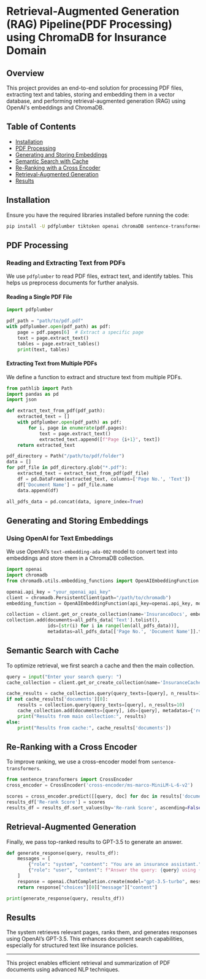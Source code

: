 # Retrieval-Augmented Generation (RAG) Pipeline(PDF Processing) using ChromaDB for Insurance Domain

## Overview
This project provides an end-to-end solution for processing PDF files, extracting text and tables, storing and embedding them in a vector database, and performing retrieval-augmented generation (RAG) using OpenAI's embeddings and ChromaDB.

## Table of Contents
- [Installation](#installation)
- [PDF Processing](#pdf-processing)
- [Generating and Storing Embeddings](#generating-and-storing-embeddings)
- [Semantic Search with Cache](#semantic-search-with-cache)
- [Re-Ranking with a Cross Encoder](#re-ranking-with-a-cross-encoder)
- [Retrieval-Augmented Generation](#retrieval-augmented-generation)
- [Results](#results)

## Installation
Ensure you have the required libraries installed before running the code:
```bash
pip install -U pdfplumber tiktoken openai chromaDB sentence-transformers
```

## PDF Processing
### Reading and Extracting Text from PDFs
We use `pdfplumber` to read PDF files, extract text, and identify tables. This helps us preprocess documents for further analysis.

#### Reading a Single PDF File
```python
import pdfplumber

pdf_path = "path/to/pdf.pdf"
with pdfplumber.open(pdf_path) as pdf:
    page = pdf.pages[6]  # Extract a specific page
    text = page.extract_text()
    tables = page.extract_tables()
    print(text, tables)
```

#### Extracting Text from Multiple PDFs
We define a function to extract and structure text from multiple PDFs.
```python
from pathlib import Path
import pandas as pd
import json

def extract_text_from_pdf(pdf_path):
    extracted_text = []
    with pdfplumber.open(pdf_path) as pdf:
        for i, page in enumerate(pdf.pages):
            text = page.extract_text()
            extracted_text.append([f"Page {i+1}", text])
    return extracted_text

pdf_directory = Path("/path/to/pdf/folder")
data = []
for pdf_file in pdf_directory.glob("*.pdf"):
    extracted_text = extract_text_from_pdf(pdf_file)
    df = pd.DataFrame(extracted_text, columns=['Page No.', 'Text'])
    df['Document Name'] = pdf_file.name
    data.append(df)

all_pdfs_data = pd.concat(data, ignore_index=True)
```

## Generating and Storing Embeddings
### Using OpenAI for Text Embeddings
We use OpenAI’s `text-embedding-ada-002` model to convert text into embeddings and store them in a ChromaDB collection.
```python
import openai
import chromadb
from chromadb.utils.embedding_functions import OpenAIEmbeddingFunction

openai.api_key = "your_openai_api_key"
client = chromadb.PersistentClient(path="/path/to/chromadb")
embedding_function = OpenAIEmbeddingFunction(api_key=openai.api_key, model_name="text-embedding-ada-002")

collection = client.get_or_create_collection(name='InsuranceDocs', embedding_function=embedding_function)
collection.add(documents=all_pdfs_data['Text'].tolist(),
               ids=[str(i) for i in range(len(all_pdfs_data))],
               metadatas=all_pdfs_data[['Page No.', 'Document Name']].to_dict(orient='records'))
```

## Semantic Search with Cache
To optimize retrieval, we first search a cache and then the main collection.
```python
query = input("Enter your search query: ")
cache_collection = client.get_or_create_collection(name='InsuranceCache', embedding_function=embedding_function)

cache_results = cache_collection.query(query_texts=[query], n_results=1)
if not cache_results['documents'][0]:
    results = collection.query(query_texts=[query], n_results=10)
    cache_collection.add(documents=[query], ids=[query], metadatas={'results': results})
    print("Results from main collection:", results)
else:
    print("Results from cache:", cache_results['documents'])
```

## Re-Ranking with a Cross Encoder
To improve ranking, we use a cross-encoder model from `sentence-transformers`.
```python
from sentence_transformers import CrossEncoder
cross_encoder = CrossEncoder('cross-encoder/ms-marco-MiniLM-L-6-v2')

scores = cross_encoder.predict([[query, doc] for doc in results['documents'][0]])
results_df['Re-rank Score'] = scores
results_df = results_df.sort_values(by='Re-rank Score', ascending=False)
```

## Retrieval-Augmented Generation
Finally, we pass top-ranked results to GPT-3.5 to generate an answer.
```python
def generate_response(query, results_df):
    messages = [
        {"role": "system", "content": "You are an insurance assistant."},
        {"role": "user", "content": f"Answer the query: {query} using {results_df.head(3).to_dict()}"}
    ]
    response = openai.ChatCompletion.create(model="gpt-3.5-turbo", messages=messages)
    return response["choices"][0]["message"]["content"]

print(generate_response(query, results_df))
```

## Results
The system retrieves relevant pages, ranks them, and generates responses using OpenAI’s GPT-3.5. This enhances document search capabilities, especially for structured text like insurance policies.

---
This project enables efficient retrieval and summarization of PDF documents using advanced NLP techniques.
